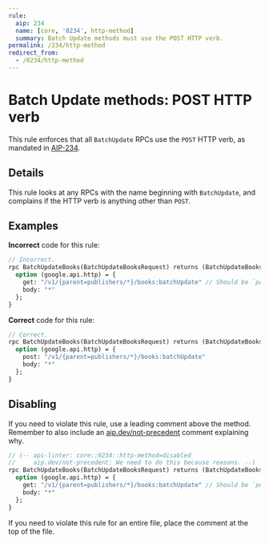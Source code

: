 ```yaml
---
rule:
  aip: 234
  name: [core, '0234', http-method]
  summary: Batch Update methods must use the POST HTTP verb.
permalink: /234/http-method
redirect_from:
  - /0234/http-method
---
```


# Batch Update methods: POST HTTP verb

This rule enforces that all `BatchUpdate` RPCs use the `POST` HTTP verb, as
mandated in [AIP-234][].

## Details

This rule looks at any RPCs with the name beginning with `BatchUpdate`, and
complains if the HTTP verb is anything other than `POST`.

## Examples

**Incorrect** code for this rule:

```proto
// Incorrect.
rpc BatchUpdateBooks(BatchUpdateBooksRequest) returns (BatchUpdateBooksResponse) {
  option (google.api.http) = {
    get: "/v1/{parent=publishers/*}/books:batchUpdate" // Should be `post:`.
    body: "*"
  };
}
```

**Correct** code for this rule:

```proto
// Correct.
rpc BatchUpdateBooks(BatchUpdateBooksRequest) returns (BatchUpdateBooksResponse) {
  option (google.api.http) = {
    post: "/v1/{parent=publishers/*}/books:batchUpdate"
    body: "*"
  };
}
```

## Disabling

If you need to violate this rule, use a leading comment above the method.
Remember to also include an [aip.dev/not-precedent][] comment explaining why.

```proto
// (-- api-linter: core::0234::http-method=disabled
//     aip.dev/not-precedent: We need to do this because reasons. --)
rpc BatchUpdateBooks(BatchUpdateBooksRequest) returns (BatchUpdateBooksResponse) {
  option (google.api.http) = {
    get: "/v1/{parent=publishers/*}/books:batchUpdate" // Should be `post:`.
    body: "*"
  };
}
```

If you need to violate this rule for an entire file, place the comment at the
top of the file.

[aip-234]: https://aip.dev/234
[aip.dev/not-precedent]: https://aip.dev/not-precedent
